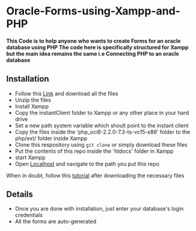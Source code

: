 # Oracle-Forms-using-Xampp-and-PHP
<h4>
  This Code is to help anyone who wants to create Forms for an oracle database using PHP
  The code here is specifically structured for Xampp but the main idea remains the same
  i.e Connecting PHP to an oracle database
</h4>

## Installation
- Follow this <a href='https://pecl.php.net/package/oci8/3.2.1/windows'>Link</a> and download all the files
- Unzip the files
- Install Xampp
- Copy the instantClient folder to Xampp or any other place in your hard drive
- Set a new path system variable which shoult point to the instant client
- Copy the files inside the 'php_oci8-2.2.0-7.3-ts-vc15-x86' folder to the php/ext/ folder inside Xampp
- Clone this respository using `git clone` or simply download these files
- Put the contents of this repo inside the 'htdocs' folder in Xampp
- start Xampp
- Open <a href='http://localhost/'>Localhost</a> and navigate to the path you put this repo

When in doubt, follow this <a href='https://youtu.be/tXoszm_v5NA' >tutorial</a> after downloading the necessary files

## Details
 - Once you are done with installation, just enter your database's login credentials
  - All the forms are auto-generated
